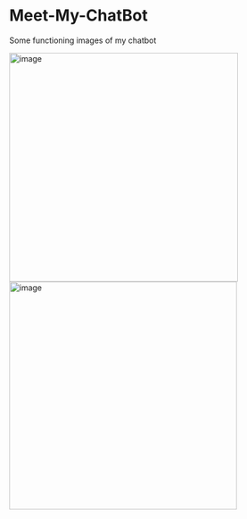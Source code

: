 # Meet-My-ChatBot

Some functioning images of my chatbot

<img width="410" alt="image" src="https://github.com/user-attachments/assets/d98ad360-3820-4b9c-87e9-ac5b16a6889d" />















<img width="408" alt="image" src="https://github.com/user-attachments/assets/7274a218-c1bb-4bf2-8c7e-22ded2bde721" />
